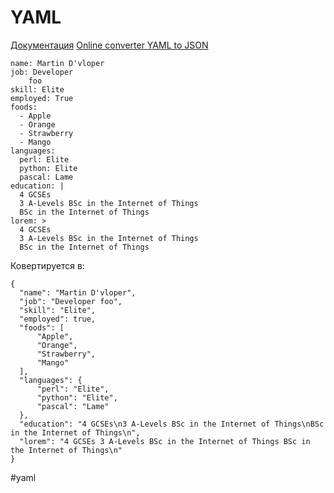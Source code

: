 # YAML
[Документация](https://docs.ansible.com/ansible/latest/reference_appendices/YAMLSyntax.html)
[Online converter YAML to JSON](https://jsonformatter.org/yaml-to-json)


```
name: Martin D'vloper
job: Developer
    foo
skill: Elite
employed: True
foods:
  - Apple
  - Orange
  - Strawberry
  - Mango
languages:
  perl: Elite
  python: Elite
  pascal: Lame
education: | 
  4 GCSEs
  3 A-Levels BSc in the Internet of Things
  BSc in the Internet of Things
lorem: > 
  4 GCSEs
  3 A-Levels BSc in the Internet of Things
  BSc in the Internet of Things
  ```
  
  Ковертируется в:
  ```
  {
    "name": "Martin D'vloper",
    "job": "Developer foo",
    "skill": "Elite",
    "employed": true,
    "foods": [
        "Apple",
        "Orange",
        "Strawberry",
        "Mango"
    ],
    "languages": {
        "perl": "Elite",
        "python": "Elite",
        "pascal": "Lame"
    },
    "education": "4 GCSEs\n3 A-Levels BSc in the Internet of Things\nBSc in the Internet of Things\n",
    "lorem": "4 GCSEs 3 A-Levels BSc in the Internet of Things BSc in the Internet of Things\n"
}
```

#yaml